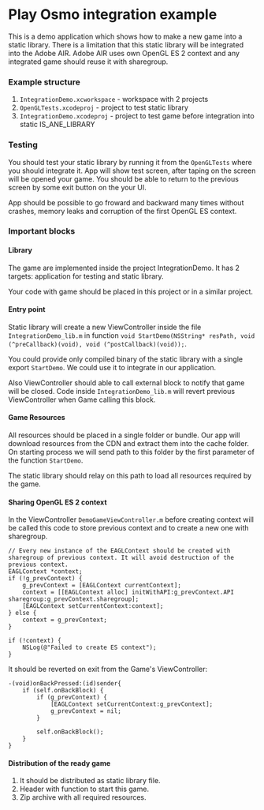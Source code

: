 # Play Osmo integration example

This is a demo application which shows how to make a new game into a static library.
There is a limitation that this static library will be integrated into the Adobe AIR.
Adobe AIR uses own OpenGL ES 2 context and any integrated game should reuse it with sharegroup.

### Example structure

1. `IntegrationDemo.xcworkspace` - workspace with 2 projects
2. `OpenGLTests.xcodeproj` - project to test static library
3. `IntegrationDemo.xcodeproj` - project to test game before integration into static IS_ANE_LIBRARY

### Testing

You should test your static library by running it from the `OpenGLTests` where you should integrate it.
App will show test screen, after taping on the screen will be opened your game. You should be able to return to the previous screen by some exit button on the your UI.

App should be possible to go froward and backward many times without crashes, memory leaks and corruption of the first OpenGL ES context.

### Important blocks

#### Library

The game are implemented inside the project IntegrationDemo. It has 2 targets:
application for testing and static library.

Your code with game should be placed in this project or in a similar project.

#### Entry point

Static library will create a new ViewController inside the file `IntegrationDemo_lib.m`
in function `void StartDemo(NSString* resPath, void (^preCallback)(void), void (^postCallback)(void));`.

You could provide only compiled binary of the static library with a single export `StartDemo`.
We could use it to integrate in our application.

Also ViewController should able to call external block to notify that game will be closed.
Code inside `IntegrationDemo_lib.m` will revert previous ViewController when Game calling this block.

#### Game Resources

All resources should be placed in a single folder or bundle.
Our app will download resources from the CDN and extract them into the cache folder.
On starting process we will send path to this folder by the first parameter of the function `StartDemo`.

The static library should relay on this path to load all resources required by the game.

#### Sharing OpenGL ES 2 context

In the ViewController `DemoGameViewController.m` before creating context will be called this code to store previous context
and to create a new one with sharegroup.

```
// Every new instance of the EAGLContext should be created with sharegroup of previous context. It will avoid destruction of the previous context.
EAGLContext *context;
if (!g_prevContext) {
    g_prevContext = [EAGLContext currentContext];
    context = [[EAGLContext alloc] initWithAPI:g_prevContext.API sharegroup:g_prevContext.sharegroup];
    [EAGLContext setCurrentContext:context];
} else {
    context = g_prevContext;
}

if (!context) {
    NSLog(@"Failed to create ES context");
}
```

It should be reverted on exit from the Game's ViewController:
```
-(void)onBackPressed:(id)sender{
    if (self.onBackBlock) {
        if (g_prevContext) {
            [EAGLContext setCurrentContext:g_prevContext];
            g_prevContext = nil;
        }

        self.onBackBlock();
    }
}
```


#### Distribution of the ready game

1. It should be distributed as static library file.
2. Header with function to start this game.
3. Zip archive with all required resources.
